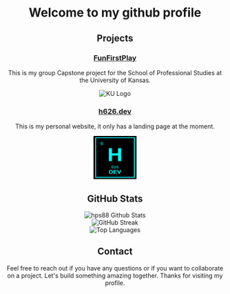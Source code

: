 <div align="center">

# Welcome to my github profile

## Projects

### [FunFirstPlay](https://github.com/ITEC490-Capstone-Group3/FunFirstPlay)

This is my group Capstone project for the School of Professional Studies at the University of Kansas.

<img src="https://brand.ku.edu/sites/brand/files/images/2020/KUMarks_Jayhawk.png" width="100" height="100" alt="KU Logo">

### [h626.dev](https://github.com/H626-Dev/h626.dev)

This is my personal website, it only has a landing page at the moment.

<img src="https://github.com/H626-Dev/h626.dev/blob/main/logo.png?raw=true" width="100" height="100" alt="h626.dev logo">

## GitHub Stats

<img src="https://github-readme-stats.vercel.app/api?username=HPS88&show_icons=true&theme=radical" alt="hps88 Github Stats">
<br>
<img src="https://github-readme-streak-stats.herokuapp.com/?user=HPS88&theme=radical" alt="GitHub Streak"/>
<br>
<img src="https://github-readme-stats.vercel.app/api/top-langs/?username=HPS88&layout=compact&theme=radical" alt="Top Languages"/>

## Contact

Feel free to reach out if you have any questions or if you want to collaborate on a project. Let's build something amazing together. Thanks for visiting my profile.

</div>
